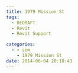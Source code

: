 ```yaml
---
title: 1979 Mission St
tags:
  - REDRAFT
  - Revit
  - Revit Support

categories:
  - - som
    - 1979 Mission St
date: 2014-06-04 20:18:43
---
```

